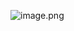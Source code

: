 ![image.png](https://upload-images.jianshu.io/upload_images/4273402-2c98304ba824df87.png?imageMogr2/auto-orient/strip%7CimageView2/2/w/1240)
